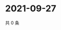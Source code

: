 # 2021-09-27

共 0 条

<!-- BEGIN -->
<!-- 最后更新时间 Mon Sep 27 2021 12:24:27 GMT+0800 (China Standard Time) -->

<!-- END -->
